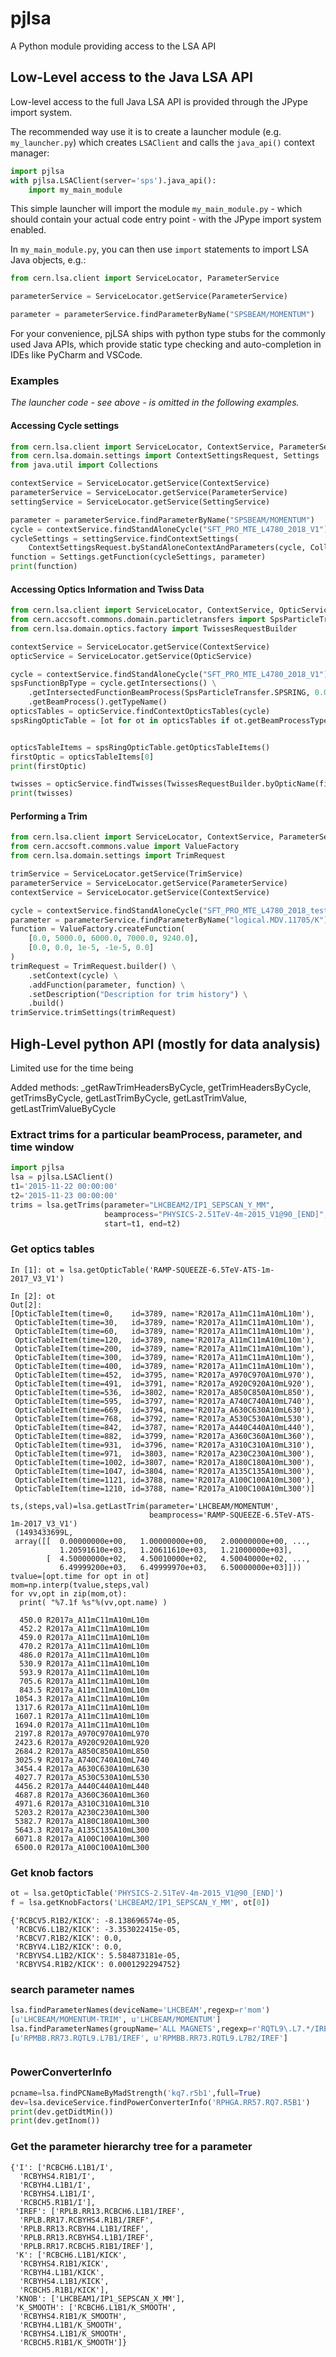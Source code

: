 # pjlsa
A Python module providing access to the LSA API

## Low-Level access to the Java LSA API
Low-level access to the full Java LSA API is provided through the JPype import system.

The recommended way use it is to create a launcher module (e.g. `my_launcher.py`) which creates `LSAClient` and calls
 the `java_api()` context manager:
```python
import pjlsa
with pjlsa.LSAClient(server='sps').java_api():
    import my_main_module
```
This simple launcher will import the module `my_main_module.py` - which should contain your actual code entry point - 
with the JPype import system enabled.

In `my_main_module.py`, you can then use `import` statements to import LSA Java objects, e.g.:
```python
from cern.lsa.client import ServiceLocator, ParameterService

parameterService = ServiceLocator.getService(ParameterService)

parameter = parameterService.findParameterByName("SPSBEAM/MOMENTUM")
```

For your convenience, pjLSA ships with python type stubs for the commonly used Java APIs, which provide static type
checking and auto-completion in IDEs like PyCharm and VSCode.

### Examples
_The launcher code - see above - is omitted in the following examples._
#### Accessing Cycle settings
```python
from cern.lsa.client import ServiceLocator, ContextService, ParameterService, SettingService
from cern.lsa.domain.settings import ContextSettingsRequest, Settings
from java.util import Collections

contextService = ServiceLocator.getService(ContextService)
parameterService = ServiceLocator.getService(ParameterService)
settingService = ServiceLocator.getService(SettingService)

parameter = parameterService.findParameterByName("SPSBEAM/MOMENTUM")
cycle = contextService.findStandAloneCycle("SFT_PRO_MTE_L4780_2018_V1")
cycleSettings = settingService.findContextSettings(
    ContextSettingsRequest.byStandAloneContextAndParameters(cycle, Collections.singleton(parameter)))
function = Settings.getFunction(cycleSettings, parameter)
print(function)
```

#### Accessing Optics Information and Twiss Data
```python
from cern.lsa.client import ServiceLocator, ContextService, OpticService
from cern.accsoft.commons.domain.particletransfers import SpsParticleTransfer
from cern.lsa.domain.optics.factory import TwissesRequestBuilder

contextService = ServiceLocator.getService(ContextService)
opticService = ServiceLocator.getService(OpticService)

cycle = contextService.findStandAloneCycle("SFT_PRO_MTE_L4780_2018_V1")
spsFunctionBpType = cycle.getIntersections() \
    .getIntersectedFunctionBeamProcess(SpsParticleTransfer.SPSRING, 0.0) \
    .getBeamProcess().getTypeName()
opticsTables = opticService.findContextOpticsTables(cycle)
spsRingOpticTable = [ot for ot in opticsTables if ot.getBeamProcessTypeName() == spsFunctionBpType][0]


opticsTableItems = spsRingOpticTable.getOpticsTableItems()
firstOptic = opticsTableItems[0]
print(firstOptic)

twisses = opticService.findTwisses(TwissesRequestBuilder.byOpticName(firstOptic.getOpticName()))
print(twisses)
```

#### Performing a Trim
```python
from cern.lsa.client import ServiceLocator, ContextService, ParameterService, TrimService
from cern.accsoft.commons.value import ValueFactory
from cern.lsa.domain.settings import TrimRequest

trimService = ServiceLocator.getService(TrimService)
parameterService = ServiceLocator.getService(ParameterService)
contextService = ServiceLocator.getService(ContextService)

cycle = contextService.findStandAloneCycle("SFT_PRO_MTE_L4780_2018_test_Michi_V2")
parameter = parameterService.findParameterByName("logical.MDV.11705/K")
function = ValueFactory.createFunction(
    [0.0, 5000.0, 6000.0, 7000.0, 9240.0],
    [0.0, 0.0, 1e-5, -1e-5, 0.0]
)
trimRequest = TrimRequest.builder() \
    .setContext(cycle) \
    .addFunction(parameter, function) \
    .setDescription("Description for trim history") \
    .build()
trimService.trimSettings(trimRequest)
```

## High-Level python API (mostly for data analysis)
Limited use for the time being

Added methods: _getRawTrimHeadersByCycle, getTrimHeadersByCycle, getTrimsByCycle,
                getLastTrimByCycle, getLastTrimValue, getLastTrimValueByCycle

### Extract trims for a particular beamProcess, parameter, and time window
```python
import pjlsa
lsa = pjlsa.LSAClient()
t1='2015-11-22 00:00:00'
t2='2015-11-23 00:00:00'
trims = lsa.getTrims(parameter="LHCBEAM2/IP1_SEPSCAN_Y_MM",
                     beamprocess="PHYSICS-2.51TeV-4m-2015_V1@90_[END]",
                     start=t1, end=t2)
```

### Get optics tables
```
In [1]: ot = lsa.getOpticTable('RAMP-SQUEEZE-6.5TeV-ATS-1m-2017_V3_V1')

In [2]: ot
Out[2]: 
[OpticTableItem(time=0,    id=3789, name='R2017a_A11mC11mA10mL10m'),
 OpticTableItem(time=30,   id=3789, name='R2017a_A11mC11mA10mL10m'),
 OpticTableItem(time=60,   id=3789, name='R2017a_A11mC11mA10mL10m'),
 OpticTableItem(time=120,  id=3789, name='R2017a_A11mC11mA10mL10m'),
 OpticTableItem(time=200,  id=3789, name='R2017a_A11mC11mA10mL10m'),
 OpticTableItem(time=300,  id=3789, name='R2017a_A11mC11mA10mL10m'),
 OpticTableItem(time=400,  id=3789, name='R2017a_A11mC11mA10mL10m'),
 OpticTableItem(time=452,  id=3795, name='R2017a_A970C970A10mL970'),
 OpticTableItem(time=491,  id=3791, name='R2017a_A920C920A10mL920'),
 OpticTableItem(time=536,  id=3802, name='R2017a_A850C850A10mL850'),
 OpticTableItem(time=595,  id=3797, name='R2017a_A740C740A10mL740'),
 OpticTableItem(time=669,  id=3794, name='R2017a_A630C630A10mL630'),
 OpticTableItem(time=768,  id=3792, name='R2017a_A530C530A10mL530'),
 OpticTableItem(time=842,  id=3787, name='R2017a_A440C440A10mL440'),
 OpticTableItem(time=882,  id=3799, name='R2017a_A360C360A10mL360'),
 OpticTableItem(time=931,  id=3796, name='R2017a_A310C310A10mL310'),
 OpticTableItem(time=971,  id=3803, name='R2017a_A230C230A10mL300'),
 OpticTableItem(time=1002, id=3807, name='R2017a_A180C180A10mL300'),
 OpticTableItem(time=1047, id=3804, name='R2017a_A135C135A10mL300'),
 OpticTableItem(time=1121, id=3788, name='R2017a_A100C100A10mL300'),
 OpticTableItem(time=1210, id=3788, name='R2017a_A100C100A10mL300')]

ts,(steps,val)=lsa.getLastTrim(parameter='LHCBEAM/MOMENTUM',
                               beamprocess='RAMP-SQUEEZE-6.5TeV-ATS-1m-2017_V3_V1')
 (1493433699L,
 array([[  0.00000000e+00,   1.00000000e+00,   2.00000000e+00, ...,
           1.20591610e+03,   1.20611610e+03,   1.21000000e+03],
        [  4.50000000e+02,   4.50010000e+02,   4.50040000e+02, ...,
           6.49999200e+03,   6.49999970e+03,   6.50000000e+03]]))
tvalue=[opt.time for opt in ot]
mom=np.interp(tvalue,steps,val)
for vv,opt in zip(mom,ot):
  print( "%7.1f %s"%(vv,opt.name) )

  450.0 R2017a_A11mC11mA10mL10m
  452.2 R2017a_A11mC11mA10mL10m
  459.0 R2017a_A11mC11mA10mL10m
  470.2 R2017a_A11mC11mA10mL10m
  486.0 R2017a_A11mC11mA10mL10m
  530.9 R2017a_A11mC11mA10mL10m
  593.9 R2017a_A11mC11mA10mL10m
  705.6 R2017a_A11mC11mA10mL10m
  843.5 R2017a_A11mC11mA10mL10m
 1054.3 R2017a_A11mC11mA10mL10m
 1317.6 R2017a_A11mC11mA10mL10m
 1607.1 R2017a_A11mC11mA10mL10m
 1694.0 R2017a_A11mC11mA10mL10m
 2197.8 R2017a_A970C970A10mL970
 2423.6 R2017a_A920C920A10mL920
 2684.2 R2017a_A850C850A10mL850
 3025.9 R2017a_A740C740A10mL740
 3454.4 R2017a_A630C630A10mL630
 4027.7 R2017a_A530C530A10mL530
 4456.2 R2017a_A440C440A10mL440
 4687.8 R2017a_A360C360A10mL360
 4971.6 R2017a_A310C310A10mL310
 5203.2 R2017a_A230C230A10mL300
 5382.7 R2017a_A180C180A10mL300
 5643.3 R2017a_A135C135A10mL300
 6071.8 R2017a_A100C100A10mL300
 6500.0 R2017a_A100C100A10mL300

```

### Get knob factors
```python
ot = lsa.getOpticTable('PHYSICS-2.51TeV-4m-2015_V1@90_[END]')
f = lsa.getKnobFactors('LHCBEAM2/IP1_SEPSCAN_Y_MM', ot[0])
```
```
{'RCBCV5.R1B2/KICK': -8.138696574e-05,
 'RCBCV6.L1B2/KICK': -3.353022415e-05,
 'RCBCV7.R1B2/KICK': 0.0,
 'RCBYV4.L1B2/KICK': 0.0,
 'RCBYVS4.L1B2/KICK': 5.584873181e-05,
 'RCBYVS4.R1B2/KICK': 0.0001292294752}
```

### search parameter names
```python
lsa.findParameterNames(deviceName='LHCBEAM',regexp=r'mom')
[u'LHCBEAM/MOMENTUM-TRIM', u'LHCBEAM/MOMENTUM']
lsa.findParameterNames(groupName='ALL MAGNETS',regexp=r'RQTL9\.L7.*/IREF')
[u'RPMBB.RR73.RQTL9.L7B1/IREF', u'RPMBB.RR73.RQTL9.L7B2/IREF']
```

```python
```
### PowerConverterInfo

```python
pcname=lsa.findPCNameByMadStrength('kq7.r5b1',full=True)
dev=lsa.deviceService.findPowerConverterInfo('RPHGA.RR57.RQ7.R5B1')
print(dev.getDidtMin())
print(dev.getInom())
```

### Get the parameter hierarchy tree for a parameter
```lsa.getParameterHierarchy('LHCBEAM1/IP1_SEPSCAN_X_MM')
{'I': ['RCBCH6.L1B1/I',
  'RCBYHS4.R1B1/I',
  'RCBYH4.L1B1/I',
  'RCBYHS4.L1B1/I',
  'RCBCH5.R1B1/I'],
 'IREF': ['RPLB.RR13.RCBCH6.L1B1/IREF',
  'RPLB.RR17.RCBYHS4.R1B1/IREF',
  'RPLB.RR13.RCBYH4.L1B1/IREF',
  'RPLB.RR13.RCBYHS4.L1B1/IREF',
  'RPLB.RR17.RCBCH5.R1B1/IREF'],
 'K': ['RCBCH6.L1B1/KICK',
  'RCBYHS4.R1B1/KICK',
  'RCBYH4.L1B1/KICK',
  'RCBYHS4.L1B1/KICK',
  'RCBCH5.R1B1/KICK'],
 'KNOB': ['LHCBEAM1/IP1_SEPSCAN_X_MM'],
 'K_SMOOTH': ['RCBCH6.L1B1/K_SMOOTH',
  'RCBYHS4.R1B1/K_SMOOTH',
  'RCBYH4.L1B1/K_SMOOTH',
  'RCBYHS4.L1B1/K_SMOOTH',
  'RCBCH5.R1B1/K_SMOOTH']}
```

